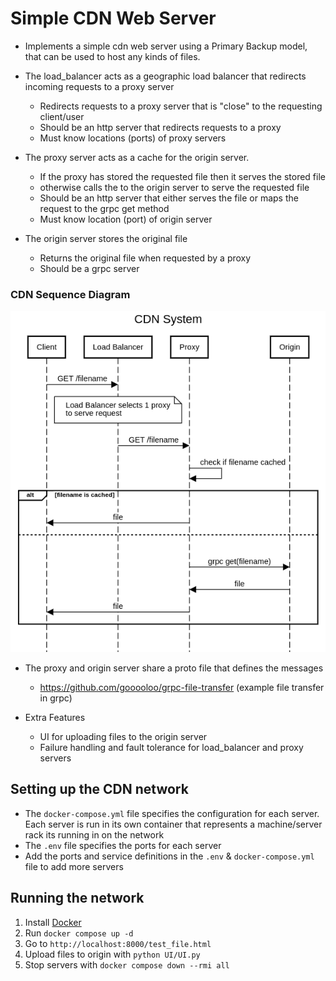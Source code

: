 # Simple CDN Web Server

- Implements a simple cdn web server using a Primary Backup model, that can be used to host any kinds of files.

- The load_balancer acts as a geographic load balancer that redirects incoming requests to a proxy server
    - Redirects requests to a proxy server that is "close" to the requesting client/user
    - Should be an http server that redirects requests to a proxy
    - Must know locations (ports) of proxy servers
    
- The proxy server acts as a cache for the origin server.
    - If the proxy has stored the requested file then it serves the stored file
    - otherwise calls the to the origin server to serve the requested file
    - Should be an http server that either serves the file or maps the request to the grpc get method
    - Must know location (port) of origin server

- The origin server stores the original file
  - Returns the original file when requested by a proxy
  - Should be a grpc server

### CDN Sequence Diagram
![CDN Sequence Diagram](origin/files/cdn_diagram.png)

- The proxy and origin server share a proto file that defines the messages
  - https://github.com/gooooloo/grpc-file-transfer (example file transfer in grpc)

- Extra Features
  - UI for uploading files to the origin server
  - Failure handling and fault tolerance for load_balancer and proxy servers

## Setting up the CDN network
- The `docker-compose.yml` file specifies the configuration for each server. Each server is run in its own container that represents a machine/server rack its running in on the network
- The `.env` file specifies the ports for each server
- Add the ports and service definitions in the `.env` & `docker-compose.yml` file to add more servers


## Running the network
1. Install [Docker](https://docs.docker.com/get-docker/)
2. Run `docker compose up -d`
3. Go to `http://localhost:8000/test_file.html`
4. Upload files to origin with `python UI/UI.py`
4. Stop servers with `docker compose down --rmi all`